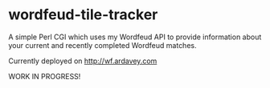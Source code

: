 wordfeud-tile-tracker
=====================

A simple Perl CGI which uses my Wordfeud API to provide information about
your current and recently completed Wordfeud matches.

Currently deployed on http://wf.ardavey.com

WORK IN PROGRESS!
